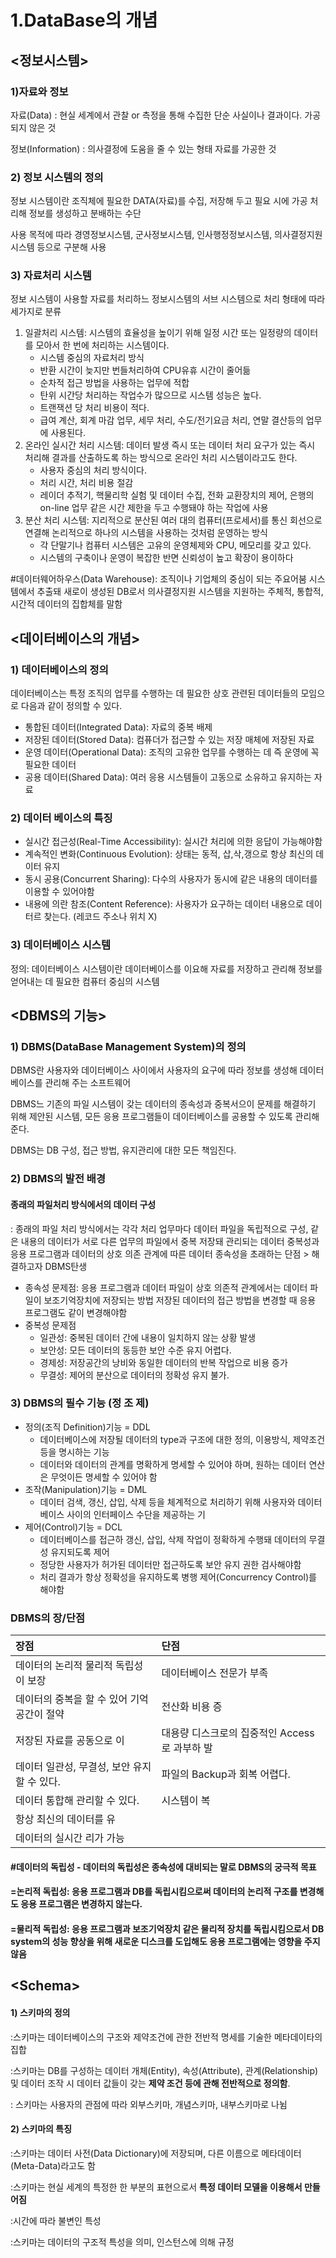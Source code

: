 # 1.DataBase의 개념

## &lt;정보시스템&gt;

### 1\)자료와 정보

자료\(Data\) : 현실 세계에서 관찰 or 측정을 통해 수집한 단순 사실이나 결과이다.  가공되지 않은 것

정보\(Information\) : 의사결정에 도움을 줄 수 있는 형태 자료를 가공한 것

### 2\) 정보 시스템의 정의

정보 시스템이란 조직체에 필요한 DATA\(자료\)를 수집, 저장해 두고 필요 시에 가공 처리해 정보를 생성하고 분배하는 수단

사용 목적에 따라 경영정보시스템, 군사정보시스템, 인사행정정보시스템, 의사결정지원시스템 등으로 구분해 사용

### 3\) 자료처리 시스템

정보 시스템이 사용할 자료를 처리하느 정보시스템의 서브 시스템으로 처리 형태에 따라 세가지로 분류

1. 일괄처리 시스템: 시스템의 효율성을 높이기 위해 일정 시간 또는 일정량의 데이터를 모아서 한 번에 처리하는 시스템이다.
   * 시스템 중심의 자료처리 방식
   * 반환 시간이 늦지만 번들처리하여 CPU유휴 시간이 줄어듦
   * 순차적 접근 방법을 사용하는 업무에 적합
   * 탄위 시간당 처리하는 작업수가 많으므로 시스템 성능은 높다.
   * 트랜잭션 당 처리 비용이 적다.
   * 급여 계산, 회계 마감 업무, 세무 처리, 수도/전기요금 처리, 연말 결산등의 업무에 사용된다.
2. 온라인 실시간 처리 시스템: 데이터 발생 즉시 또는 데이터 처리 요구가 있는 즉시 처리해 결과를 산출하도록 하는 방식으로 온라인 처리 시스템이라고도 한다.
   * 사용자 중심의 처리 방식이다.
   * 처리 시간, 처리 비용 절감
   * 레이더 추적기, 핵물리학 실험 및 데이터 수집, 전화 교환장치의 제어, 은행의 on-line 업무 같은 시간 제한을 두고 수행돼야 하는 작업에 사용 
3. 분산 처리 시스템: 지리적으로 분산된 여러 대의 컴퓨터\(프로세서\)를 통신 회선으로 연결해 논리적으로 하나의 시스템을 사용하는 것처럼 운영하는 방식
   * 각 단말기나 컴퓨터 시스템은 고유의 운영체제와 CPU, 메모리를 갖고 있다.
   * 시스템의 구축이나 운영이 복잡한  반면 신뢰성이 높고 확장이 용이하다

\#데이터웨어하우스\(Data Warehouse\): 조직이나 기업체의 중심이 되는 주요어붐 시스템에서 추출돼 새로이 생성된 DB로서 의사결정지원 시스템을 지원하는 주체적, 통합적, 시간적 데이터의 집합체를 말함

## &lt;데이터베이스의 개념&gt;

### 1\) 데이터베이스의 정의

데이터베이스는 특정 조직의 업무를 수행하는 데 필요한 상호 관련된 데이터들의 모임으로 다음과 같이 정의할 수 있다.

* 통합된 데이터\(Integrated Data\): 자료의 중복 배제
* 저장된 데이터\(Stored Data\): 컴퓨더가 접근할 수 있는 저장 매체에 저장된 자료
* 운영 데이터\(Operational Data\): 조직의 고유한 업무를 수행하는 데 즉 운영에 꼭 필요한 데이터
* 공용 데이터\(Shared Data\): 여러 응용 시스템들이 고동으로 소유하고 유지하는 자료

### 2\) 데이터 베이스의 특징

* 실시간 접근성\(Real-Time Accessibility\): 실시간 처리에 의한 응답이 가능해야함
* 계속적인 변화\(Continuous Evolution\): 상태는 동적, 삽,삭,갱으로 항상 최신의 데이터 유지
* 동시 공용\(Concurrent Sharing\): 다수의 사용자가 동시에 같은 내용의 데이터를 이용할 수 있어야함
* 내용에 의란 참조\(Content Reference\): 사용자가 요구하는 데이터 내용으로 데이터르 찾는다. \(레코드 주소나 위치 X\)

### 3\) 데이터베이스 시스템

정의: 데이터베이스 시스템이란 데이터베이스를 이요해 자료를 저장하고 관리해 정보를 얻어내는 데 필요한 컴퓨터 중심의 시스템 

## &lt;DBMS의 기능&gt;

### 1\) DBMS\(DataBase Management System\)의 정의

DBMS란 사용자와 데이터베이스 사이에서 사용자의 요구에 따라 정보를 생성해 데이터베이스를 관리해 주는 소프트웨어

DBMS느 기존의 파일 시스템이 갖는 데이터의 종속성과 중복서으이 문제를 해결하기 위해 제안된 시스템, 모든 응용 프로그램들이 데이터베이스를 공용할 수 있도록 관리해 준다.

DBMS는 DB 구성, 접근 방법, 유지관리에 대한 모든 책임진다.

### 2\) DBMS의 발전 배경

#### 종래의 파일처리 방식에서의 데이터 구성

: 종래의 파일 처리 방식에서는 각각 처리 업무마다 데이터 파일을 독립적으로 구성, 같은 내용의 데이터가 서로 다른 업무의 파일에서 중복 저장돼 관리되는 데이터 중복성과 응용 프로그램과 데이터의 상호 의존 관계에 따른 데이터 종속성을 초래하는 단점 &gt; 해결하고자 DBMS탄생

* 종속성 문제점: 응용 프로그램과 데이터 파일이 상호 의존적 관계에서는 데이터 파일이 보조기억장치에 저장되는 방법 저장된 데이터의 접근 방법을 변경할 때 응용 프로그램도 같이 변경해야함
* 중복성 문제점
  * 일관성: 중복된 데이터 간에 내용이 일치하지 않는 상황 발생
  * 보안성: 모든 데이터의 동등한 보안 수준 유지 어렵다.
  * 경제성: 저장공간의 낭비와 동일한 데이터의 반복 작업으로 비용 증가 
  * 무결성: 제어의 분산으로 데이터의 정확성 유지 불가.

### 3\) DBMS의 필수 기능 \(정 조 제\)

* 정의\(조직 Definition\)기능 = DDL
  * 데이터베이스에 저장될 데이터의 type과 구조에 대한 정의, 이용방식, 제약조건등을 명시하는 기능
  * 데이터와 데이터의 관계를 명확하게 명세할 수 있어야 하며, 원하는 데이터 연산은 무엇이든 명세할 수 있어야 함
* 조작\(Manipulation\)기능 = DML
  * 데이터 검색, 갱신, 삽입, 삭제 등을 체계적으로 처리하기 위해 사용자와 데이터베이스 사이의 인터페이스 수단을 제공하는 기
* 제어\(Control\)기능  = DCL
  * 데이터베이스를 접근하 갱신, 삽입, 삭제 작업이 정확하게 수행돼 데이터의 무결성 유지되도록 제어
  * 정당한 사용자가 허가된 데이터만 접근하도록 보안 유지 권한 검사해야함
  * 처리 결과가 항상 정확성을 유지하도록 병행 제어\(Concurrency Control\)를 해야함

### DBMS의 장/단점

| 장점 | 단점 |
| :--- | :--- |
| 데이터의 논리적 물리적 독립성이 보장 | 데이터베이스 전문가 부족 |
| 데이터의 중복을 할 수 있어 기억공간이 절약 | 전산화 비용 증 |
| 저장된 자료를 공동으로 이 | 대용량 디스크로의 집중적인 Access로 과부하 발 |
| 데이터 일관성, 무결성, 보안 유지할 수 있다. | 파일의 Backup과 회복 어렵다. |
| 데이터 통합해 관리할 수 있다. | 시스템이 복 |
| 항상 최신의 데이터를 유 |  |
| 데이터의 실시간 리가 가능 |  |

#### \#데이터의 독립성 - 데이터의 독립성은 종속성에 대비되는 말로 DBMS의 궁극적 목표

#### =논리적 독립성: 응용 프로그램과 DB를 독립시킴으로써 데이터의 논리적 구조를 변경해도  응용 프로그램은 변경하지 않는다. 

#### =물리적 독립성: 응용 프로그램과 보조기억장치 같은 물리적 장치를 독립시킴으로서 DB system의 성능 향상을 위해 새로운 디스크를 도입해도 응용 프로그램에는 영향을 주지 않음



## &lt;Schema&gt;

#### 1\) 스키마의 정의

:스키마는 데이터베이스의 구조와 제약조건에 관한 전반적 명세를 기술한 메타데이타의 집합

:스키마는 DB를 구성하는 데이터 개체\(Entity\), 속성\(Attribute\), 관계\(Relationship\) 및 데이터 조작 시 데이터 값들이 갖는 **제약 조건 등에 관해 전반적으로 정의함**.

: 스키마는 사용자의 관점에 따라 외부스키마, 개념스키마, 내부스키마로 나뉨

#### 2\) 스키마의 특징

:스키마는 데이터 사전\(Data Dictionary\)에 저장되며, 다른 이름으로 메타데이터\(Meta-Data\)라고도 함

:스키마는 현실 세계의 특정한 한 부분의 표현으로서 **특정 데이터 모델을 이용해서 만들어짐**

:시간에 따라 불변인 특성

:스키마는 데이터의 구조적 특성을 의미, 인스턴스에 의해 규정





